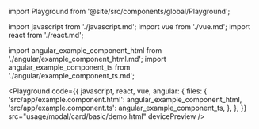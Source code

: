 import Playground from '@site/src/components/global/Playground';

import javascript from './javascript.md';
import vue from './vue.md';
import react from './react.md';

import angular_example_component_html from './angular/example_component_html.md';
import angular_example_component_ts from './angular/example_component_ts.md';

<Playground
  code={{
    javascript,
    react,
    vue,
    angular: {
      files: {
        'src/app/example.component.html': angular_example_component_html,
        'src/app/example.component.ts': angular_example_component_ts,
      },
    },
  }}
  src="usage/modal/card/basic/demo.html"
  devicePreview
/>
